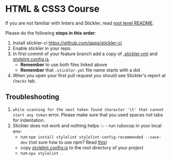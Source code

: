 # HTML & CSS3 Course

If you are not familiar with linters and Stickler, read [root level README](../README.md).

Please do the following **steps in this order**:

1. Install stickler-ci https://github.com/apps/stickler-ci
2. Enable stickler in your repo.
3. In first commit of your feature branch add a copy of [.stickler.yml](./.stickler.yml) and [stylelint.config.js](./stylelint.config.js).
    - **Remember** to use both files linked above
    - **Remember** that `.stickler.yml` file name starts with a dot
4. When you open your first pull request you should see Stickler's report at `Checks` tab.


## Troubleshooting

1. `while scanning for the next token found character '\t' that cannot start any token` error.
    Please make sure that you used spaces not tabs for indentation.
2. Stickler does not work and nothing helps 💥 - run rubocop in your local env:
    - run `npm install stylelint stylelint-config-recommended --save-dev`  (not sure how to use npm? Read [this](https://docs.npmjs.com/downloading-and-installing-node-js-and-npm))
    - copy [stylelint.config.js](./stylelint.config.js) to the root directory of your project
    - run `npx stylelint .`
